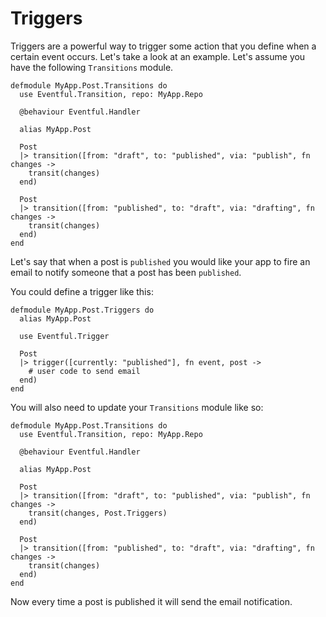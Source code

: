 # Triggers

Triggers are a powerful way to trigger some action that you define when a certain event occurs. Let's take a look at an example. Let's assume you have the following `Transitions` module.

```
defmodule MyApp.Post.Transitions do
  use Eventful.Transition, repo: MyApp.Repo
  
  @behaviour Eventful.Handler
  
  alias MyApp.Post
  
  Post
  |> transition([from: "draft", to: "published", via: "publish", fn changes ->
    transit(changes)
  end)
  
  Post
  |> transition([from: "published", to: "draft", via: "drafting", fn changes ->
    transit(changes)
  end)
end
```

Let's say that when a post is `published` you would like your app to fire an email to notify someone that a post has been `published`.

You could define a trigger like this:

```
defmodule MyApp.Post.Triggers do
  alias MyApp.Post

  use Eventful.Trigger

  Post
  |> trigger([currently: "published"], fn event, post ->
    # user code to send email
  end)
end
```

You will also need to update your `Transitions` module like so:

```
defmodule MyApp.Post.Transitions do
  use Eventful.Transition, repo: MyApp.Repo
  
  @behaviour Eventful.Handler
  
  alias MyApp.Post
  
  Post
  |> transition([from: "draft", to: "published", via: "publish", fn changes ->
    transit(changes, Post.Triggers)
  end)
  
  Post
  |> transition([from: "published", to: "draft", via: "drafting", fn changes ->
    transit(changes)
  end)
end
```

Now every time a post is published it will send the email notification.